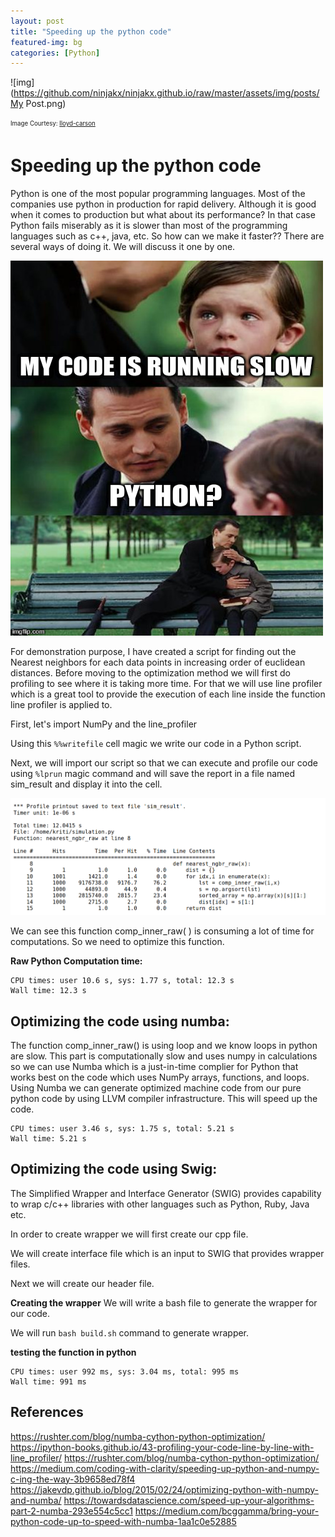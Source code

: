 ```yaml
---
layout: post
title: "Speeding up the python code"
featured-img: bg
categories: [Python]
---
```


![img](https://github.com/ninjakx/ninjakx.github.io/raw/master/assets/img/posts/My Post.png)

<sub><sup>Image Courtesy: [lloyd-carson](https://www.flickr.com/photos/lloyd-carson/6348275920/?ref=weheartit)</sup></sub>
  
# Speeding up the python code



Python is one of the most popular programming languages. Most of the companies use python in production for rapid delivery. Although it is good when it comes to production but what about its performance? In that case Python fails miserably as it is slower than most of the programming languages such as c++, java, etc. So how can we make it faster?? There are several ways of doing it. 
We will discuss it one by one.

<img src="https://github.com/ninjakx/ninjakx.github.io/raw/master/assets/img/posts/py_meme.jpg" width="500" height="600">

For demonstration purpose, I have created a script for finding out the Nearest neighbors for each data points in increasing order of euclidean distances.
Before moving to the optimization method we will first do profiling to see where it is taking more time. For that we will use line profiler which is a great tool to provide the execution of each line inside the function line profiler is applied to.

First, let's import NumPy and the line_profiler 


<script src="https://gist.github.com/ninjakx/f6c44ea074a016edbf161718e78a239d.js"></script>

Using this ```%%writefile``` cell magic we write our code in a Python script.

<script src="https://gist.github.com/ninjakx/196ebe7ccd5d789c80d85588cd7579fe.js"></script>

Next, we will import our script so that we can execute and profile our code using ```%lprun``` magic command and will save the report in a file named sim_result and display it into the cell.

<script src="https://gist.github.com/ninjakx/9bd151b9113f67e69194345e39212be3.js"></script>

![png](https://github.com/ninjakx/ninjakx.github.io/raw/master/assets/img/posts/lprof_res.png)

We can see this function comp_inner_raw( ) is consuming a lot of time for computations. So we need to optimize this function.

**Raw Python Computation time:**

<script src="https://gist.github.com/ninjakx/9109e79ef1ac8aaa3a536ed20c7b3f5d.js"></script>

```
CPU times: user 10.6 s, sys: 1.77 s, total: 12.3 s
Wall time: 12.3 s
```

## Optimizing the code using numba:

The function comp_inner_raw() is using loop and we know loops in python are slow. This part is computationally slow and uses numpy in calculations so we can use Numba which is a just-in-time complier for Python that works best on the code which uses NumPy arrays, functions, and loops. Using Numba we can generate optimized machine code from our pure python code by using LLVM compiler infrastructure. This will speed up the code.

<script src="https://gist.github.com/ninjakx/85ed714ba4c3aafac7a5a2b3466b8f25.js"></script>

<script src="https://gist.github.com/ninjakx/9a512b629ef05983b3f48e4e61e78f7f.js"></script>

```
CPU times: user 3.46 s, sys: 1.75 s, total: 5.21 s
Wall time: 5.21 s
```

## Optimizing the code using Swig:
The Simplified Wrapper and Interface Generator (SWIG) provides capability to wrap c/c++ libraries with other languages such as Python, Ruby, Java etc.

In order to create wrapper we will first create our cpp file.

<script src="https://gist.github.com/ninjakx/556f9151a99f7c311809f2cd79328b5c.js"></script>

We will create interface file which is an input to SWIG that provides wrapper files.

<script src="https://gist.github.com/ninjakx/d3e89206dbb9651736c87e7a907fbcfb.js"></script>

Next we will create our header file.

<script src="https://gist.github.com/ninjakx/1840cc6357b87013ca6320900c4c36eb.js"></script>

**Creating the wrapper**
We will write a bash file to generate the wrapper for our code.
<script src="https://gist.github.com/ninjakx/f18242a00e907c808650dfdc8891ffdf.js"></script>

We will run ```bash build.sh``` command to generate wrapper.

**testing the function in python**

<script src="https://gist.github.com/ninjakx/2d7240fc0706037e17a0746db53cd7de.js"></script>

```
CPU times: user 992 ms, sys: 3.04 ms, total: 995 ms
Wall time: 991 ms
```


## References
https://rushter.com/blog/numba-cython-python-optimization/ 
https://ipython-books.github.io/43-profiling-your-code-line-by-line-with-line_profiler/ 
https://rushter.com/blog/numba-cython-python-optimization/
https://medium.com/coding-with-clarity/speeding-up-python-and-numpy-c-ing-the-way-3b9658ed78f4
https://jakevdp.github.io/blog/2015/02/24/optimizing-python-with-numpy-and-numba/
https://towardsdatascience.com/speed-up-your-algorithms-part-2-numba-293e554c5cc1
https://medium.com/bcggamma/bring-your-python-code-up-to-speed-with-numba-1aa1c0e52885
